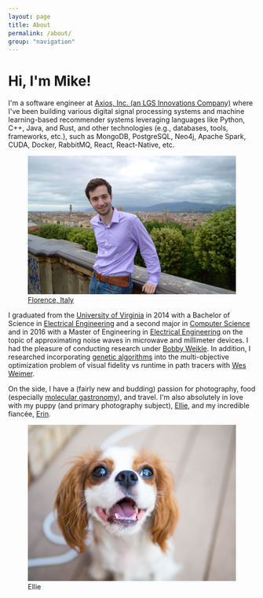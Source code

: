 ```yaml
---
layout: page
title: About
permalink: /about/
group: "navigation"
---
```


# Hi, I'm Mike!
<section>
<p>I'm a software engineer at <a target="_blank" rel="noopener noreferrer" href="http://www.lgsinnovations.com/about/axios/">Axios, Inc. (an LGS Innovations Company)</a> where I've been building various digital signal processing systems and machine learning-based recommender systems leveraging languages like Python, C++, Java, and Rust, and other technologies (e.g., databases, tools, frameworks, etc.), such as MongoDB, PostgreSQL, Neo4j, Apache Spark, CUDA, Docker, RabbitMQ, React, React-Native, etc.</p>
</section>
<figure class="center fig">
  <img src="/images/me-in-florence-2013.jpg">
  <figcaption>
    <a target="_blank" rel="noopener noreferrer" href="https://www.google.com/maps/place/Piazzale+Michelangelo,+50125+Firenze,+Italy/@43.763369,11.2643762,20z/data=!3m1!1e3!4m2!3m1!1s0x132a53f743663843:0xb4f768e1820d5119">Florence, Italy</a>
  </figcaption>
</figure>
<section>
<p>I graduated from the <a target="_blank" rel="noopener noreferrer" href="http://www.virginia.edu">University of Virginia</a> in 2014 with a Bachelor of Science in <a target="_blank" rel="noopener noreferrer" href="http://www.ece.virginia.edu">Electrical Engineering</a> and a second major in <a target="_blank" rel="noopener noreferrer" href="http://www.cs.virginia.edu">Computer Science</a> and in 2016 with a Master of Engineering in <a target="_blank" rel="noopener noreferrer" href="http://www.ece.virginia.edu">Electrical Engineering</a> on the topic of approximating noise waves in microwave and millimeter devices. I had the pleasure of conducting research under <a target="_blank" rel="noopener noreferrer" href="http://www.ece.virginia.edu/faculty/weikle.html">Bobby Weikle</a>. In addition, I researched incorporating <a target="_blank" rel="noopener noreferrer" href="http://dijkstra.cs.virginia.edu/genprog/">genetic algorithms</a> into the multi-objective optimization problem of visual fidelity vs runtime in path tracers with <a target="_blank" rel="noopener noreferrer" href="http://www.cs.virginia.edu/~weimer">Wes Weimer</a>.</p>
<p>On the side, I have a (fairly new and budding) passion for photography, food (especially <a target="_blank" rel="noopener noreferrer" href="https://en.wikipedia.org/wiki/Molecular_gastronomy">molecular gastronomy</a>), and travel. I'm also absolutely in love with my puppy (and primary photography subject), <a target="_blank" rel="noopener noreferrer" href="https://elliebelly.dog">Ellie</a>, and my incredible fiancée, <a target="_blank" rel="noopener noreferrer" href="https://erinveasey.github.io">Erin</a>.</p>
</section>
<figure class="center fig">
  <img src="/images/ellie.jpg">
  <figcaption>
    Ellie
  </figcaption>
</figure>
